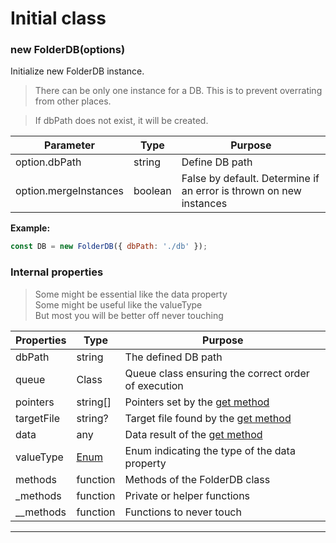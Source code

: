 # Initial class

### new FolderDB(options)
Initialize new FolderDB instance.
> There can be only one instance for a DB. This is to prevent overrating from other places.

> If dbPath does not exist, it will be created.

| Parameter             | Type    | Purpose        |
| --------------------- | ------- | -------------- |
| option.dbPath         | string  | Define DB path |
| option.mergeInstances | boolean | False by default. Determine if an error is thrown on new instances|

**Example:**
```js
const DB = new FolderDB({ dbPath: './db' });
```

### Internal properties
> Some might be essential like the data property  
> Some might be useful like the valueType  
> But most you will be better off never touching

| Properties  | Type     | Purpose                                                           |
| ----------- | -------- | ----------------------------------------------------------------  |
| dbPath      | string   | The defined DB path                                               |
| queue       | Class    | Queue class ensuring the correct order of execution               |     
| pointers    | string[] | Pointers set by the [get method](./Read.md#getvalue)              |
| targetFile  | string?  | Target file found by the [get method](./Read.md#getvalue)         |
| data        | any      | Data result of the [get method](./Read.md#getvalue)               |
| valueType   | [Enum](./Enums.md#valuetype) | Enum indicating the type of the data property |
| methods     | function | Methods of the FolderDB class                                     |
| _methods    | function | Private or helper functions                                       |
| __methods   | function | Functions to never touch                                          |

---